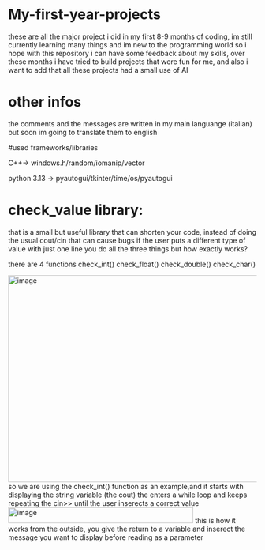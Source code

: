 # My-first-year-projects
these are all the major project i did in my first 8-9 months of coding, im still currently learning many things and im new to the programming world so i hope with this repository i can have some feedback about my skills, over these months i have tried to build projects that were fun for me, and also i want to add that all these projects had a small use of AI

# other infos 
the comments and the messages are written in my main languange (italian) but soon im going to translate them to english

#used frameworks/libraries

C++-> windows.h/random/iomanip/vector

python 3.13 -> pyautogui/tkinter/time/os/pyautogui

# check_value library:
that is a small but useful library that can shorten your code, instead of doing the usual cout/cin that can cause bugs if the user puts a different type of value with just one line you do all the three things but how exactly works?

there are 4 functions 
check_int() 
check_float()
check_double()
check_char()

<img width="518" height="419" alt="image" src="https://github.com/user-attachments/assets/f985dedb-bbae-40a5-a091-1f8a26a513af" />
so we are using the check_int() function as an example,and it starts with displaying the string variable (the cout) the enters a while loop and keeps repeating the cin>> until the user inserects a correct value
<img width="375" height="32" alt="image" src="https://github.com/user-attachments/assets/49ec2e17-1fb9-4592-be0b-a72259328db6" />
this is how it works from the outside, you give the return to a variable and inserect the message you want to display before reading as a parameter
